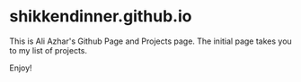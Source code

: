 # shikkendinner.github.io
This is Ali Azhar's Github Page and Projects page. The initial page takes you to my list of projects.

Enjoy!
